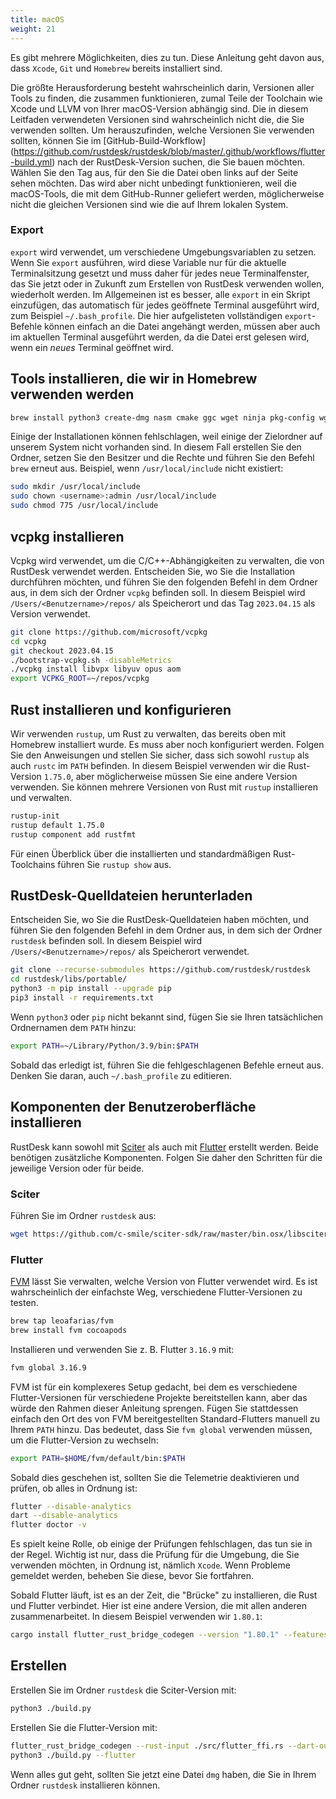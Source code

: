 ```yaml
---
title: macOS
weight: 21
---
```


Es gibt mehrere Möglichkeiten, dies zu tun. Diese Anleitung geht davon aus, dass `Xcode`, `Git` und `Homebrew` bereits installiert sind.

Die größte Herausforderung besteht wahrscheinlich darin, Versionen aller Tools zu finden, die zusammen funktionieren, zumal Teile der Toolchain wie Xcode und LLVM von Ihrer macOS-Version abhängig sind. Die in diesem Leitfaden verwendeten Versionen sind wahrscheinlich nicht die, die Sie verwenden sollten. Um herauszufinden, welche Versionen Sie verwenden sollten, können Sie im [GitHub-Build-Workflow] (https://github.com/rustdesk/rustdesk/blob/master/.github/workflows/flutter-build.yml) nach der RustDesk-Version suchen, die Sie bauen möchten. Wählen Sie den Tag aus, für den Sie die Datei oben links auf der Seite sehen möchten. Das wird aber nicht unbedingt funktionieren, weil die macOS-Tools, die mit dem GitHub-Runner geliefert werden, möglicherweise nicht die gleichen Versionen sind wie die auf Ihrem lokalen System.

### Export
`export` wird verwendet, um verschiedene Umgebungsvariablen zu setzen. Wenn Sie `export` ausführen, wird diese Variable nur für die aktuelle Terminalsitzung gesetzt und muss daher für jedes neue Terminalfenster, das Sie jetzt oder in Zukunft zum Erstellen von RustDesk verwenden wollen, wiederholt werden. Im Allgemeinen ist es besser, alle `export` in ein Skript einzufügen, das automatisch für jedes geöffnete Terminal ausgeführt wird, zum Beispiel `~/.bash_profile`. Die hier aufgelisteten vollständigen `export`-Befehle können einfach an die Datei angehängt werden, müssen aber auch im aktuellen Terminal ausgeführt werden, da die Datei erst gelesen wird, wenn ein *neues* Terminal geöffnet wird.

## Tools installieren, die wir in Homebrew verwenden werden

```sh
brew install python3 create-dmg nasm cmake ggc wget ninja pkg-config wget rustup
```

Einige der Installationen können fehlschlagen, weil einige der Zielordner auf unserem System nicht vorhanden sind. In diesem Fall erstellen Sie den Ordner, setzen Sie den Besitzer und die Rechte und führen Sie den Befehl `brew` erneut aus. Beispiel, wenn `/usr/local/include` nicht existiert:
```sh
sudo mkdir /usr/local/include
sudo chown <username>:admin /usr/local/include
sudo chmod 775 /usr/local/include
```

## vcpkg installieren
Vcpkg wird verwendet, um die C/C++-Abhängigkeiten zu verwalten, die von RustDesk verwendet werden. Entscheiden Sie, wo Sie die Installation durchführen möchten, und führen Sie den folgenden Befehl in dem Ordner aus, in dem sich der Ordner `vcpkg` befinden soll. In diesem Beispiel wird `/Users/<Benutzername>/repos/` als Speicherort und das Tag `2023.04.15` als Version verwendet.

```sh
git clone https://github.com/microsoft/vcpkg
cd vcpkg
git checkout 2023.04.15
./bootstrap-vcpkg.sh -disableMetrics
./vcpkg install libvpx libyuv opus aom
export VCPKG_ROOT=~/repos/vcpkg
```

## Rust installieren und konfigurieren
Wir verwenden `rustup`, um Rust zu verwalten, das bereits oben mit Homebrew installiert wurde. Es muss aber noch konfiguriert werden. Folgen Sie den Anweisungen und stellen Sie sicher, dass sich sowohl `rustup` als auch `rustc` im `PATH` befinden. In diesem Beispiel verwenden wir die Rust-Version `1.75.0`, aber möglicherweise müssen Sie eine andere Version verwenden. Sie können mehrere Versionen von Rust mit `rustup` installieren und verwalten.

```sh
rustup-init
rustup default 1.75.0
rustup component add rustfmt
```
Für einen Überblick über die installierten und standardmäßigen Rust-Toolchains führen Sie `rustup show` aus.

## RustDesk-Quelldateien herunterladen

Entscheiden Sie, wo Sie die RustDesk-Quelldateien haben möchten, und führen Sie den folgenden Befehl in dem Ordner aus, in dem sich der Ordner `rustdesk` befinden soll. In diesem Beispiel wird `/Users/<Benutzername>/repos/` als Speicherort verwendet.

```sh
git clone --recurse-submodules https://github.com/rustdesk/rustdesk
cd rustdesk/libs/portable/
python3 -m pip install --upgrade pip
pip3 install -r requirements.txt
```

Wenn `python3` oder `pip` nicht bekannt sind, fügen Sie sie Ihren tatsächlichen Ordnernamen dem `PATH` hinzu:
```sh
export PATH=~/Library/Python/3.9/bin:$PATH
```
Sobald das erledigt ist, führen Sie die fehlgeschlagenen Befehle erneut aus. Denken Sie daran, auch `~/.bash_profile` zu editieren.

## Komponenten der Benutzeroberfläche installieren
RustDesk kann sowohl mit [Sciter](https://sciter.com/) als auch mit [Flutter](https://flutter.dev/) erstellt werden. Beide benötigen zusätzliche Komponenten. Folgen Sie daher den Schritten für die jeweilige Version oder für beide.

### Sciter

Führen Sie im Ordner `rustdesk` aus:
```sh
wget https://github.com/c-smile/sciter-sdk/raw/master/bin.osx/libsciter.dylib
```

### Flutter

[FVM](https://fvm.app/) lässt Sie verwalten, welche Version von Flutter verwendet wird. Es ist wahrscheinlich der einfachste Weg, verschiedene Flutter-Versionen zu testen.

```sh
brew tap leoafarias/fvm
brew install fvm cocoapods
```
Installieren und verwenden Sie z. B. Flutter `3.16.9` mit:

```sh
fvm global 3.16.9
```
FVM ist für ein komplexeres Setup gedacht, bei dem es verschiedene Flutter-Versionen für verschiedene Projekte bereitstellen kann, aber das würde den Rahmen dieser Anleitung sprengen. Fügen Sie stattdessen einfach den Ort des von FVM bereitgestellten Standard-Flutters manuell zu Ihrem `PATH` hinzu. Das bedeutet, dass Sie `fvm global` verwenden müssen, um die Flutter-Version zu wechseln:

```sh
export PATH=$HOME/fvm/default/bin:$PATH
```

Sobald dies geschehen ist, sollten Sie die Telemetrie deaktivieren und prüfen, ob alles in Ordnung ist:

```sh
flutter --disable-analytics
dart --disable-analytics
flutter doctor -v
```
Es spielt keine Rolle, ob einige der Prüfungen fehlschlagen, das tun sie in der Regel. Wichtig ist nur, dass die Prüfung für die Umgebung, die Sie verwenden möchten, in Ordnung ist, nämlich `Xcode`. Wenn Probleme gemeldet werden, beheben Sie diese, bevor Sie fortfahren.

Sobald Flutter läuft, ist es an der Zeit, die "Brücke" zu installieren, die Rust und Flutter verbindet. Hier ist eine andere Version, die mit allen anderen zusammenarbeitet. In diesem Beispiel verwenden wir `1.80.1`:

```sh
cargo install flutter_rust_bridge_codegen --version "1.80.1" --features "uuid"
```

## Erstellen

Erstellen Sie im Ordner `rustdesk` die Sciter-Version mit:

```sh
python3 ./build.py
```

Erstellen Sie die Flutter-Version mit:
```sh
flutter_rust_bridge_codegen --rust-input ./src/flutter_ffi.rs --dart-output ./flutter/lib/generated_bridge.dart --c-output ./flutter/macos/Runner/bridge_generated.h
python3 ./build.py --flutter
```
Wenn alles gut geht, sollten Sie jetzt eine Datei `dmg` haben, die Sie in Ihrem Ordner `rustdesk` installieren können.

